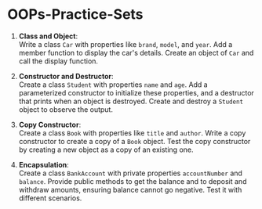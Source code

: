 # OOPs-Practice-Sets

1. **Class and Object**:  
   Write a class `Car` with properties like `brand`, `model`, and `year`. Add a member function to display the car's details. Create an object of `Car` and call the display function.
   
3. **Constructor and Destructor**:  
   Create a class `Student` with properties `name` and `age`. Add a parameterized constructor to initialize these properties, and a destructor that prints when an object is destroyed. Create and destroy a `Student` object to observe the output.
   
5. **Copy Constructor**:  
   Create a class `Book` with properties like `title` and `author`. Write a copy constructor to create a copy of a `Book` object. Test the copy constructor by creating a new object as a copy of an existing one.

4. **Encapsulation**:  
   Create a class `BankAccount` with private properties `accountNumber` and `balance`. Provide public methods to get the balance and to deposit and withdraw amounts, ensuring balance cannot go negative. Test it with different scenarios.
